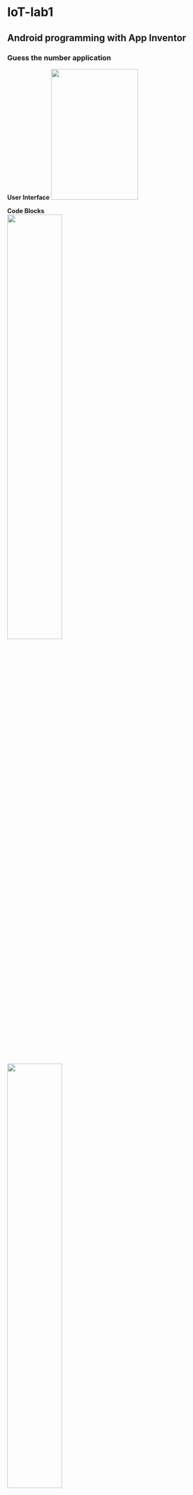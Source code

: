 # IoT-lab1
## Android programming with App Inventor

### Guess the number application   
**User Interface**
<img src="https://i.imgur.com/L4ZcTQT.png" width=200 height=300 />

**Code Blocks**   
<img src="https://i.imgur.com/DEE7MtS.png" width=50% height=50% />   
<img src="https://i.imgur.com/rVt7fPg.png" width=50% height=50% />

### Http post application   
> When user clicks the button “Send Request”, the app will send an Http Post request to a remote server in a specific location   
**User Interface**   
<img src="https://i.imgur.com/M3Y9S2X.png" width=200 height=300 />   

**Code Blocks**   
<img src="https://i.imgur.com/nuaYT1c.png" width=50% height=50% />



